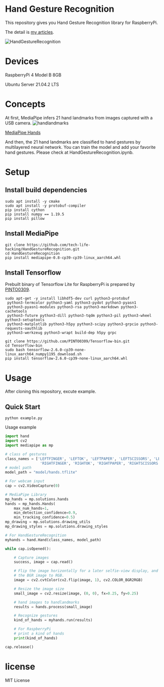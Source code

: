 # Hand Gesture Recognition
This repository gives you Hand Gesture Recognition library for RaspberryPi.

The detail is [my articles](https://www.techlife-hacking.com/?p=883).

![HandGestureRecognition](https://www.techlife-hacking.com/wp-content/uploads/2021/09/nn-1.gif)

# Devices
RaspberryPi 4 Model B 8GB

Ubuntu Server 21.04.2 LTS

# Concepts
At first, MediaPipe infers 21 hand landmarks from images captured with a USB camera.
![handlandmarks](https://www.techlife-hacking.com/wp-content/uploads/2021/09/hand_landmarks.png)

[MediaPipe Hands](https://google.github.io/mediapipe/solutions/hands.html)

And then, the 21 hand landmarks are classified to hand gestures by multilayered neural network. You can train the model and add your favorite hand gestures.
Please check at HandGestureRecognition.ipynb.

# Setup

## Install build dependencies
```
sudo apt install -y cmake
sudo apt install -y protobuf-compiler
pip install cython
pip install numpy == 1.19.5
pip install pillow
```

## Install MediaPipe
```
git clone https://github.com/tech-life-hacking/HandGestureRecognition.git
cd HandGestureRecognition
pip install mediapipe-0.8-cp39-cp39-linux_aarch64.whl
```

## Install Tensorflow
Prebuilt binary of Tensorflow Lite for RaspberryPi is prepared by [PINTO0309](https://github.com/PINTO0309/Tensorflow-bin).

```
sudo apt-get -y install libhdf5-dev curl python3-protobuf
 python3-termcolor python3-yaml python3-pydot python3-pyasn1 
 python3-pyasn1-modules python3-rsa python3-markdown python3-cachetools 
 python3-future python3-dill python3-tqdm python3-pil python3-wheel python3-setuptools 
 python3-matplotlib python3-h5py python3-scipy python3-grpcio python3-requests-oauthlib 
 python3-werkzeug python3-wrapt build-dep h5py grpc

git clone https://github.com/PINTO0309/Tensorflow-bin.git
cd Tensorflow-bin
sudo bash tensorflow-2.6.0-cp39-none-linux_aarch64_numpy1195_download.sh
pip install tensorflow-2.6.0-cp39-none-linux_aarch64.whl
```

# Usage
After cloning this repository, excute example.

## Quick Start
```
python example.py
```
Usage example

```python
import hand
import cv2
import mediapipe as mp

# class of gestures
class_names = ['LEFTFINGER', 'LEFTOK', 'LEFTPAPER', 'LEFTSCISSORS', 'LEFTSTONE',
                'RIGHTFINGER', 'RIGHTOK', 'RIGHTPAPER', 'RIGHTSCISSORS', 'RIGHTSTONE']
# model path
model_path = "model/hands.tflite"

# For webcam input
cap = cv2.VideoCapture(0)

# MediaPipe Library
mp_hands = mp.solutions.hands
hands = mp_hands.Hands(
    max_num_hands=1,
    min_detection_confidence=0.9,
    min_tracking_confidence=0.5)
mp_drawing = mp.solutions.drawing_utils
mp_drawing_styles = mp.solutions.drawing_styles

# For HandGestureRecognition
myhands = hand.Hand(class_names, model_path)

while cap.isOpened():

    # Capture images
    success, image = cap.read()

    # Flip the image horizontally for a later selfie-view display, and convert
    # the BGR image to RGB.
    image = cv2.cvtColor(cv2.flip(image, 1), cv2.COLOR_BGR2RGB)

    # Resize the image size
    small_image = cv2.resize(image, (0, 0), fx=0.25, fy=0.25)

    # hand images to handlandmarks
    results = hands.process(small_image)

    # Recognize gestures
    kind_of_hands = myhands.run(results)

    # For RaspberryPi
    # print a kind of hands
    print(kind_of_hands)

cap.release()
```

# license
MIT License